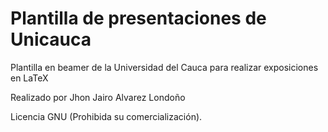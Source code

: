 # Plantilla de presentaciones de Unicauca
Plantilla en beamer de la Universidad del Cauca para realizar exposiciones en LaTeX

Realizado por Jhon Jairo Alvarez Londoño

Licencia GNU (Prohibida su comercialización).
